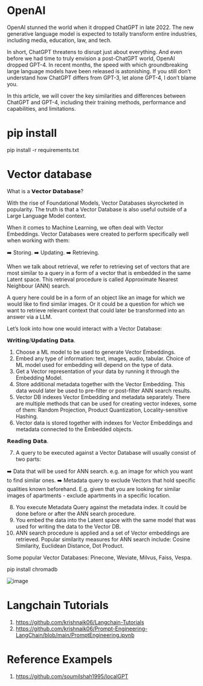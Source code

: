 # OpenAI

OpenAI stunned the world when it dropped ChatGPT in late 2022. The new generative language model is expected to totally transform entire industries, including media, education, law, and tech. 

In short, ChatGPT threatens to disrupt just about everything. And even before we had time to truly envision a post-ChatGPT world, OpenAI dropped GPT-4.
In recent months, the speed with which groundbreaking large language models have been released is astonishing. If you still don’t understand how ChatGPT differs from GPT-3, let alone GPT-4, I don’t blame you.

In this article, we will cover the key similarities and differences between ChatGPT and GPT-4, including their training methods, performance and capabilities, and limitations.

# pip install
pip install -r requirements.txt

# Vector database

What is a 𝗩𝗲𝗰𝘁𝗼𝗿 𝗗𝗮𝘁𝗮𝗯𝗮𝘀𝗲?

With the rise of Foundational Models, Vector Databases skyrocketed in popularity. The truth is that a Vector Database is also useful outside of a Large Language Model context.

When it comes to Machine Learning, we often deal with Vector Embeddings. Vector Databases were created to perform specifically well when working with them:

➡️ Storing.
➡️ Updating.
➡️ Retrieving.

When we talk about retrieval, we refer to retrieving set of vectors that are most similar to a query in a form of a vector that is embedded in the same Latent space. This retrieval procedure is called Approximate Nearest Neighbour (ANN) search.

A query here could be in a form of an object like an image for which we would like to find similar images. Or it could be a question for which we want to retrieve relevant context that could later be transformed into an answer via a LLM.

Let’s look into how one would interact with a Vector Database:

𝗪𝗿𝗶𝘁𝗶𝗻𝗴/𝗨𝗽𝗱𝗮𝘁𝗶𝗻𝗴 𝗗𝗮𝘁𝗮.

1. Choose a ML model to be used to generate Vector Embeddings.
2. Embed any type of information: text, images, audio, tabular. Choice of ML model used for embedding will depend on the type of data.
3. Get a Vector representation of your data by running it through the Embedding Model.
4. Store additional metadata together with the Vector Embedding. This data would later be used to pre-filter or post-filter ANN search results.
5. Vector DB indexes Vector Embedding and metadata separately. There are multiple methods that can be used for creating vector indexes, some of them: Random Projection, Product Quantization, Locality-sensitive Hashing.
6. Vector data is stored together with indexes for Vector Embeddings and metadata connected to the Embedded objects.

𝗥𝗲𝗮𝗱𝗶𝗻𝗴 𝗗𝗮𝘁𝗮.

7. A query to be executed against a Vector Database will usually consist of two parts:

➡️ Data that will be used for ANN search. e.g. an image for which you want to find similar ones.
➡️ Metadata query to exclude Vectors that hold specific qualities known beforehand. E.g. given that you are looking for similar images of apartments - exclude apartments in a specific location.

8. You execute Metadata Query against the metadata index. It could be done before or after the ANN search procedure.
9. You embed the data into the Latent space with the same model that was used for writing the data to the Vector DB.
10. ANN search procedure is applied and a set of Vector embeddings are retrieved. Popular similarity measures for ANN search include: Cosine Similarity, Euclidean Distance, Dot Product.

Some popular Vector Databases: Pinecone, Weviate, Milvus, Faiss, Vespa.


pip install chromadb

![image](https://github.com/anjijava16/OpenAI/assets/5849522/432b61f5-2242-49ed-9e52-0a2587079645)


#  Langchain Tutorials
1. https://github.com/krishnaik06/Langchain-Tutorials
2. https://github.com/krishnaik06/Prompt-Engineering-LangChain/blob/main/PromptEngineering.ipynb

   
# Reference Exampels
1. https://github.com/soumilshah1995/localGPT
